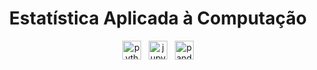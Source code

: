 <div align="center">

  <h1> Estatística Aplicada à Computação</h1>
  <img src="https://img.shields.io/badge/python%20-%2314354C.svg?&style=for-the-badge&logo=python&logoColor=white" alt="python "height=30/> &nbsp;
  <img src="https://img.shields.io/badge/Jupyter%20-%23F37626.svg?&style=for-the-badge&logo=Jupyter&logoColor=white" alt="jupyter" height=30/> &nbsp;
  <img src="https://img.shields.io/badge/pandas%20-%23150458.svg?&style=for-the-badge&logo=pandas&logoColor=white" alt="pandas" height=30/>

</div>
